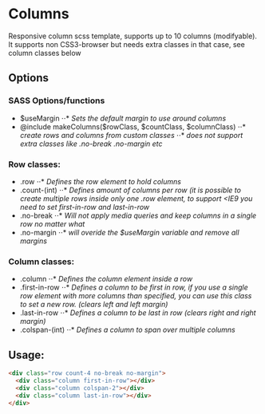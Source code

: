 Columns
=======

Responsive column scss template, supports up to 10 columns (modifyable). It supports non CSS3-browser but needs extra classes in that case, see column classes below

Options
-------

### SASS Options/functions
* $useMargin
⋅⋅* _Sets the default margin to use around columns_
* @include makeColumns($rowClass, $countClass, $columnClass)
⋅⋅* _create rows and columns from custom classes_
⋅⋅* _does not support extra classes like .no-break .no-margin etc_

### Row classes:
* .row
⋅⋅* _Defines the row element to hold columns_
* .count-(int)
⋅⋅* _Defines amount of columns per row (it is possible to create multiple rows inside only one .row element, to support <IE9 you need to set first-in-row and last-in-row_
* .no-break
⋅⋅* _Will not apply media queries and keep columns in a single row no matter what_
* .no-margin
⋅⋅* _will overide the $useMargin variable and remove all margins_

### Column classes:
* .column
⋅⋅* _Defines the column element inside a row_
* .first-in-row
⋅⋅* _Defines a column to be first in row, if you use a single row element with more columns than specified, you can use this class to set a new row. (clears left and left margin)_
* .last-in-row
⋅⋅* _Defines a column to be last in row (clears right and right margin)_
* .colspan-(int)
⋅⋅* _Defines a column to span over multiple columns_

Usage:
------

```html
<div class="row count-4 no-break no-margin">
  <div class="column first-in-row"></div>
  <div class="column colspan-2"></div>
  <div class="column last-in-row"></div>
</div>
```
